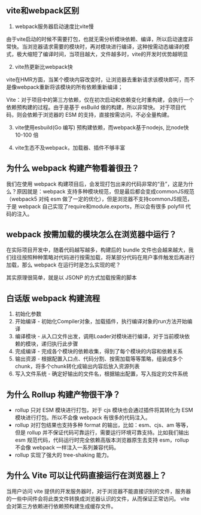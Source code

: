 ## vite和webpack区别

1. webpack服务器启动速度比vite慢

由于vite启动的时候不需要打包，也就无需分析模块依赖、编译，所以启动速度非常快。当浏览器请求需要的模块时，再对模块进行编译，这种按需动态编译的模式，极大缩短了编译时间，当项目越大，文件越多时，vite的开发时优势越明显

2. vite热更新比webpack快

vite在HMR方面，当某个模块内容改变时，让浏览器去重新请求该模块即可，而不是像webpack重新将该模块的所有依赖重新编译；

Vite：对于项目中的第三方依赖，仅在初次启动和依赖变化时重构建，会执行一个依赖预构建的过程。由于是基于 esBuild 做的构建，所以非常快。
对于项目代码，则会依赖于浏览器的 ESM 的支持，直接按需访问，不必全量构建。

3. vite使用esbuild(Go 编写) 预构建依赖，而webpack基于nodejs, 比node快 10-100 倍

4. vite生态不及webpack，加载器、插件不够丰富

## 为什么 webpack 构建产物看着很丑？
我们在使用 webpack 构建项目后，会发现打包出来的代码非常的“丑”，这是为什么？原因就是：webpack 支持多种模块规范，但是最后都会变成commonJS规范（webpack5 对纯 esm 做了一定的优化），但是浏览器不支持commonJS规范，于是 webpack 自己实现了require和module.exports，所以会有很多 polyfill 代码的注入。


## webpack 按需加载的模块怎么在浏览器中运行？
在实际项目开发中，随着代码越写越多，构建后的 bundle 文件也会越来越大，我们往往按照种种策略对代码进行按需加载，将某部分代码在用户事件触发后再进行加载，那么 webpack 在运行时是怎么实现的呢？

其实原理很简单，就是以 JSONP 的方式加载按需的脚本

## 白话版 webpack 构建流程
1. 初始化参数
2. 开始编译 - 初始化Compiler对象，加载插件，执行编译对象的run方法开始编译
3. 编译模块 - 从入口文件出发，调用Loader对模块进行编译，对于当前模块依赖的模块，递归执行此步骤
4. 完成编译 - 完成各个模块的依赖收集，得到了每个模块的内容和依赖关系
5. 输出资源 - 根据配置入口点、代码分割、按需加载等等策略，组装成多个chunk，将多个chunk转化成输出内容后放入资源列表
6. 写入文件系统 - 确定好输出的文件名，根据输出配置，写入指定的文件系统

## 为什么 Rollup 构建产物很干净？
- rollup 只对 ESM 模块进行打包，对于 cjs 模块也会通过插件将其转化为 ESM 模块进行打包。所以不会像 webpack 有很多的代码注入。
- rollup 对打包结果也支持多种 format 的输出，比如：esm、cjs、am 等等，但是 rollup 并不保证代码可靠运行，需要运行环境可靠支持。比如我们输出 esm 规范代码，代码运行时完全依赖高版本浏览器原生去支持 esm，rollup 不会像 webpack 一样注入一系列兼容代码。
- rollup 实现了强大的 tree-shaking 能力。


## 为什么 Vite 可以让代码直接运行在浏览器上？
当用户访问 vite 提供的开发服务器时，对于浏览器不能直接识别的文件，服务器的一些中间件会将此类文件转换成浏览器认识的文件，从而保证正常访问。
vite 会对第三方依赖进行依赖预构建生成缓存文件。